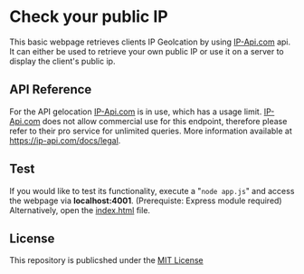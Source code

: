 # Check your public IP

This basic webpage retrieves clients IP Geolcation by using [IP-Api.com](https://ip-api.com) api.
It can either be used to retrieve your own public IP or use it on a server to display the client's public ip.

## API Reference

For the API gelocation [IP-Api.com](https://ip-api.com) is in use, which has a usage limit.
[IP-Api.com](https://ip-api.com) does not allow commercial use for this endpoint, therefore please refer to their pro service for unlimited queries.
More information available at https://ip-api.com/docs/legal.

## Test

If you would like to test its functionality, execute a "```node app.js```" and access the webpage via **localhost:4001**. 
(Prerequiste: Express module required)
Alternatively, open the [index.html](./public/index.html) file.

## License

This repository is publicshed under the [MIT License](https://opensource.org/licenses/MIT)

